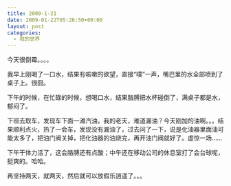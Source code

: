 ```yaml
---
title: 2009-1-21
date: 2009-01-22T05:26:50+00:00
layout: post
categories:
  - 我的世界
---
```

今天很倒霉。。。。

我早上刚喝了一口水，结果有咳嗽的欲望，直接“噗”一声，嘴巴里的水全部喷到了桌子上。很囧。

下午的时候，在忙碌的时候，想喝口水，结果胳膊把水杯碰倒了，满桌子都是水，郁闷了。

下班去取车，发现车下面一滩汽油，我的老天，难道漏油？今天刚加的油啊。。。结果顺利点火，热了一会车，发现没有漏油了，过去问了一下，说是化油器里面油可能太多了，把油门阀关掉，把化油器的油烧完，再开油门阀就好了。虚惊一场……

下午干体力活了，这会胳膊还有点酸；中午还在移动公司的休息室打了会台球呢，挺爽的。哈哈。

再坚持两天，就两天，然后就可以放假乐逍遥了。。。